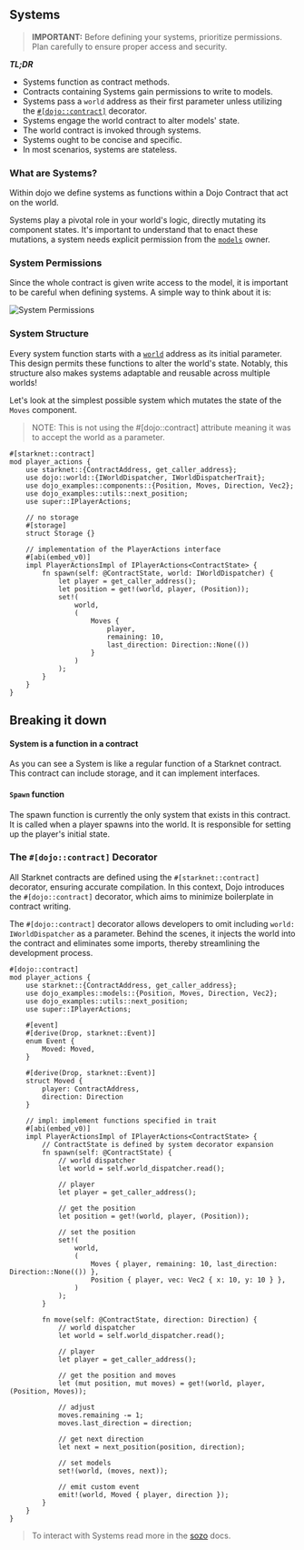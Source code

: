 ## Systems

> **IMPORTANT:** Before defining your systems, prioritize permissions. Plan carefully to ensure proper access and security.

**_TL;DR_**

- Systems function as contract methods.
- Contracts containing Systems gain permissions to write to models.
- Systems pass a `world` address as their first parameter unless utilizing the [`#[dojo::contract]`](#the-dojocontract-decorator) decorator.
- Systems engage the world contract to alter models' state.
- The world contract is invoked through systems.
- Systems ought to be concise and specific.
- In most scenarios, systems are stateless.

### What are Systems?

Within dojo we define systems as functions within a Dojo Contract that act on the world.

Systems play a pivotal role in your world's logic, directly mutating its component states. It's important to understand that to enact these mutations, a system needs explicit permission from the [`models`](./models.md) owner.

### System Permissions

Since the whole contract is given write access to the model, it is important to be careful when defining systems. A simple way to think about it is:

![System Permissions](/permissions.png)

### System Structure

Every system function starts with a [`world`](./world.md) address as its initial parameter. This design permits these functions to alter the world's state. Notably, this structure also makes systems adaptable and reusable across multiple worlds!

Let's look at the simplest possible system which mutates the state of the `Moves` component.

> NOTE: This is not using the #[dojo::contract] attribute meaning it was to accept the world as a parameter.

```rust,ignore
#[starknet::contract]
mod player_actions {
    use starknet::{ContractAddress, get_caller_address};
    use dojo::world::{IWorldDispatcher, IWorldDispatcherTrait};
    use dojo_examples::components::{Position, Moves, Direction, Vec2};
    use dojo_examples::utils::next_position;
    use super::IPlayerActions;

    // no storage
    #[storage]
    struct Storage {}

    // implementation of the PlayerActions interface
    #[abi(embed_v0)]
    impl PlayerActionsImpl of IPlayerActions<ContractState> {
        fn spawn(self: @ContractState, world: IWorldDispatcher) {
            let player = get_caller_address();
            let position = get!(world, player, (Position));
            set!(
                world,
                (
                    Moves {
                        player,
                        remaining: 10,
                        last_direction: Direction::None(())
                    }
                )
            );
        }
    }
}
```

## Breaking it down

#### System is a function in a contract

As you can see a System is like a regular function of a Starknet contract. This contract can include storage, and it can implement interfaces.

#### `Spawn` function

The spawn function is currently the only system that exists in this contract. It is called when a player spawns into the world. It is responsible for setting up the player's initial state.

### The `#[dojo::contract]` Decorator

All Starknet contracts are defined using the `#[starknet::contract]` decorator, ensuring accurate compilation. In this context, Dojo introduces the `#[dojo::contract]` decorator, which aims to minimize boilerplate in contract writing.

The `#[dojo::contract]` decorator allows developers to omit including `world: IWorldDispatcher` as a parameter. Behind the scenes, it injects the world into the contract and eliminates some imports, thereby streamlining the development process.

```rust,ignore
#[dojo::contract]
mod player_actions {
    use starknet::{ContractAddress, get_caller_address};
    use dojo_examples::models::{Position, Moves, Direction, Vec2};
    use dojo_examples::utils::next_position;
    use super::IPlayerActions;

    #[event]
    #[derive(Drop, starknet::Event)]
    enum Event {
        Moved: Moved,
    }

    #[derive(Drop, starknet::Event)]
    struct Moved {
        player: ContractAddress,
        direction: Direction
    }

    // impl: implement functions specified in trait
    #[abi(embed_v0)]
    impl PlayerActionsImpl of IPlayerActions<ContractState> {
        // ContractState is defined by system decorator expansion
        fn spawn(self: @ContractState) {
            // world dispatcher
            let world = self.world_dispatcher.read();

            // player
            let player = get_caller_address();

            // get the position
            let position = get!(world, player, (Position));

            // set the position
            set!(
                world,
                (
                    Moves { player, remaining: 10, last_direction: Direction::None(()) },
                    Position { player, vec: Vec2 { x: 10, y: 10 } },
                )
            );
        }

        fn move(self: @ContractState, direction: Direction) {
            // world dispatcher
            let world = self.world_dispatcher.read();

            // player
            let player = get_caller_address();

            // get the position and moves
            let (mut position, mut moves) = get!(world, player, (Position, Moves));

            // adjust
            moves.remaining -= 1;
            moves.last_direction = direction;

            // get next direction
            let next = next_position(position, direction);

            // set models
            set!(world, (moves, next));

            // emit custom event
            emit!(world, Moved { player, direction });
        }
    }
}
```

> To interact with Systems read more in the [sozo](/toolchain/sozo/overview.md) docs.
